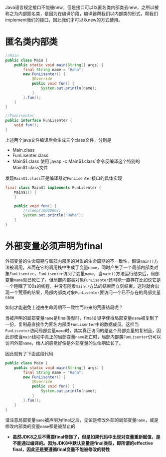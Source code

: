 Java语言规定接口不能被new，但是接口可以以匿名类内部类去new，之所以被称之为内部匿名类，是因为在编译阶段，编译器帮我们以内部类的形式，帮我们implement我们的接口，因此我们才可以以new的方式使用。

# 匿名类内部类

```Java
//Main 
public class Main {
    public static void main(String[] args) {
        final String name = "Haha";
        new FunLisenter() {
            @Override
            public void fun() {
                System.out.println(name);
            }
        }.fun();
    }
}

//FunLisenter 
public interface FunLisenter {
    void fun();
}
```

上述两个java文件编译后会生成三个class文件，分别是
- Main.class
- FunLisenter.class
- Main$1.class
使用`javap -c Main$1.class`命令反编译这个特别的Main$1.class文件

发现`Main$1.class`正是编译器对`FunLisenter`接口的具体实现

```Java
final class Main$1 implements FunLisenter {
    Main$1() {
    }

    public void fun() {
        //sleep(100000ms)
        System.out.println("Haha");
    }
}
```

# 外部变量必须声明为final

外部变量的生命周期与局部内部类的对象的生命周期的不一致性，假设`main()`方法被调用，从而在它的调用栈中生成了变量`name`，同时产生了一个局部内部类对象`FunLisenter`，`FunLisenter`访问了变量`name`，当`main()`方法运行结束后，局部变量`name`就已死亡了。但局部内部类对象`FunLisenter`还可能一直存在比如说它是一个睡眠了100s的线程，并没有随着`main()`方法的结束而立刻结束。这时就会出现一个荒唐的结果，局部内部类对象`FunLisenter`要访问一个已不存在的局部变量`name`

如何才能避免上述由生命周期不一致性而带来的荒唐结局呢？

当被声明的局部变量`name`是final类型时，final关键字使得局部变量`name`被复制了一份，复制品直接作为匿名内部类`FunLisenter`中的数据成员。这样当`FunLisenter`访问局部变量`name`时，其实真正访问的是这个局部变量的复制品，因此即使当`main`线程中真正的局部变量`name`死亡时，局部内部类`FunLisenter`仍可以访问外部`name`，给人的感觉好像是外部变量的生命期延长了。

因此就有了下面这段代码



```Java
public class Main {
    public static void main(String[] args) {
        final String name = "Haha";
        new FunLisenter() {
            @Override
            public void fun() {
                System.out.println(name);
            }
        }.fun();
    }
}
```

请注意局部变量`name`被声明为final之后，无论是修改外部的局部变量`name`，或是修改内部类的变量`name`都是被禁止的
- **虽然JDK8之后不需要final修饰了，但是如果代码中出现对变量重新赋值，是不能通过编译的。因为JDK8中默认变量是final类型，即所谓的effective final，因此还是要遵循final变量不能被修改的特性**
